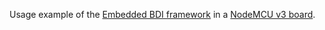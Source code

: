 Usage example of the [Embedded BDI framework](https://github.com/matuzalemmuller/embedded-bdi) in a [NodeMCU v3 board](https://docs.zerynth.com/latest/reference/boards/nodemcu3/docs/).
